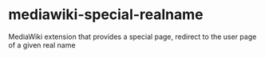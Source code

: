 # mediawiki-special-realname
MediaWiki extension that provides a special page, redirect to the user page of a given real name
